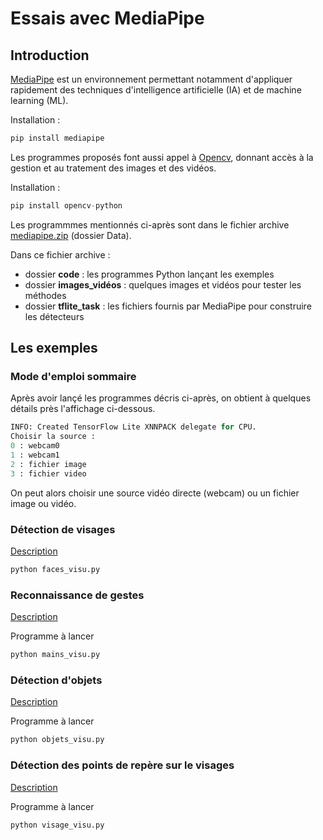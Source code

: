 # Essais avec MediaPipe

## Introduction

[MediaPipe](https://ai.google.dev/edge/mediapipe/solutions/guide?hl=fr) est un environnement permettant notamment d'appliquer rapidement des techniques d'intelligence artificielle (IA) et de machine learning (ML).

Installation :
```python
pip install mediapipe
```

Les programmes proposés font aussi appel à [Opencv](https://pypi.org/project/opencv-python/), donnant accès à la gestion et au tratement des images et des vidéos.

Installation :
```python
pip install opencv-python
```
 
Les programmmes mentionnés ci-après sont dans le fichier archive [mediapipe.zip](Data/mediapipe.zip) (dossier Data).

Dans ce fichier archive :
- dossier **code** : les programmes Python lançant les exemples
- dossier **images_vidéos** : quelques images et vidéos pour tester les méthodes
- dossier **tflite_task** : les fichiers fournis par MediaPipe pour construire les détecteurs

## Les exemples

### Mode d'emploi sommaire

Après avoir lançé les programmes décris ci-après, on obtient à quelques détails près l'affichage ci-dessous.

```python
INFO: Created TensorFlow Lite XNNPACK delegate for CPU.
Choisir la source :
0 : webcam0
1 : webcam1
2 : fichier image
3 : fichier video
```

On peut alors choisir une source vidéo directe (webcam) ou un fichier image ou vidéo.

### Détection de visages

[Description](https://ai.google.dev/edge/mediapipe/solutions/vision/face_detector/python?hl=fr)

```python
python faces_visu.py
```

### Reconnaissance de gestes

[Description](https://ai.google.dev/edge/mediapipe/solutions/vision/hand_landmarker/python?hl=fr)

Programme à lancer
```python
python mains_visu.py
```

### Détection d'objets

[Description](https://ai.google.dev/edge/mediapipe/solutions/vision/object_detector/python?hl=fr)

Programme à lancer
```python
python objets_visu.py
```

### Détection des points de repère sur le visages

[Description](https://ai.google.dev/edge/mediapipe/solutions/vision/face_landmarker/python?hl=fr)

Programme à lancer
```python
python visage_visu.py
```
